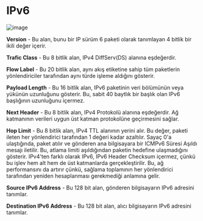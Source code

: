 # IPv6

![image](https://user-images.githubusercontent.com/70758694/158684252-63ffc3d2-30fc-483d-9a78-8ce53ce18d89.png)

**Version** - Bu alan, bunu bir IP sürüm 6 paketi olarak tanımlayan 4 bitlik bir ikili değer içerir.

**Trafic Class** - Bu 8 bitlik alan, IPv4 DiffServ(DS) alanına eşdeğerdir.

**Flow Label** - Bu 20 bitlik alan, aynı akış etiketine sahip tüm paketlerin yönlendiriciler tarafından aynı türde işleme aldığını gösterir.

**Payload Length** - Bu 16 bitlik alan, IPv6 paketinin veri bölümünün veya yükünün uzunluğunu gösterir. Bu, sabit 40 baytlık bir başlık olan IPv6 başlığının uzunluğunu içermez.

**Next Header** - Bu 8 bitlik alan, IPv4 Protokolü alanına eşdeğerdir. Ağ katmanının verileri uygun üst katman protokolüne geçirmesini sağlar.

**Hop Limit** - Bu 8 bitlik alan, IPv4 TTL alanının yerini alır. Bu değer, paketi ileten her yönlendirici tarafından 1 değeri kadar azaltılır. Sayaç 0'a ulaştığında, paket atılır ve gönderen ana bilgisayara bir ICMPv6 Süresi Aşıldı mesajı iletilir. Bu, atlama limiti aşıldığından paketin hedefine ulaşmadığını gösterir. IPv4'ten farklı olarak IPv6, IPv6 Header Checksum içermez, çünkü bu işlev hem alt hem de üst katmanlarda gerçekleştirilir. Bu, ağ performansını da artırır çünkü, sağlama toplamının her yönlendirici tarafından yeniden hesaplanması gerekmediği anlamına gelir.

**Source IPv6 Address** - Bu 128 bit alan, gönderen bilgisayarın IPv6 adresini tanımlar.

**Destination IPv6 Address** - Bu 128 bit alan, alıcı bilgisayarın IPv6 adresini tanımlar.
